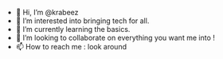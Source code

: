 - 👋 Hi, I’m @krabeez
- 👀 I’m interested into bringing tech for all.
- 🌱 I’m currently learning the basics.
- 💞️ I’m looking to collaborate on everything you want me into !
- 📫 How to reach me : look around
